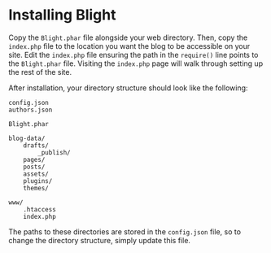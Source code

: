 Installing Blight
=================

Copy the `Blight.phar` file alongside your web directory. Then, copy the `index.php` file to the location you want the blog to be accessible on your site. Edit the `index.php` file ensuring the path in the `require()` line points to the `Blight.phar` file. Visiting the `index.php` page will walk through setting up the rest of the site.

After installation, your directory structure should look like the following:

	config.json
	authors.json

	Blight.phar

	blog-data/
		drafts/
			_publish/
		pages/
		posts/
		assets/
		plugins/
		themes/

	www/
		.htaccess
		index.php

The paths to these directories are stored in the `config.json` file, so to change the directory structure, simply update this file.
